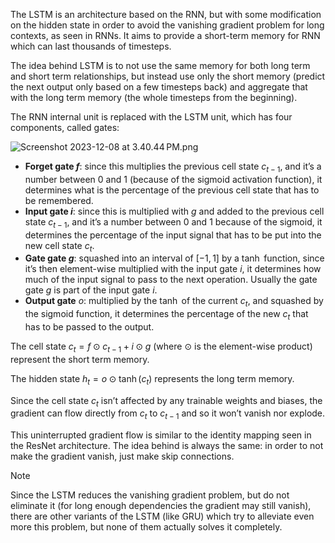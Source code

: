 The LSTM is an architecture based on the RNN, but with some modification on the hidden state in order to avoid the vanishing gradient problem for long contexts, as seen in RNNs. It aims to provide a short-term memory for RNN which can last thousands of timesteps.

The idea behind LSTM is to not use the same memory for both long term and short term relationships, but instead use only the short memory (predict the next output only based on a few timesteps back) and aggregate that with the long term memory (the whole timesteps from the beginning).

The RNN internal unit is replaced with the LSTM unit, which has four components, called gates:

![Screenshot 2023-12-08 at 3.40.44 PM.png](Screenshot_2023-12-08_at_3.40.44_PM.png)

- **Forget gate $f$**: since this multiplies the previous cell state $c_{t-1}$, and it’s a number between $0$ and $1$ (because of the sigmoid activation function), it determines what is the percentage of the previous cell state that has to be remembered.
- **Input gate $i$**: since this is multiplied with $g$ and added to the previous cell state $c_{t-1}$, and it’s a number between $0$ and $1$ because of the sigmoid, it determines the percentage of the input signal that has to be put into the new cell state $c_t$.
- **Gate gate $g$**: squashed into an interval of $[-1, 1]$ by a $\tanh$ function, since it’s then element-wise multiplied with the input gate $i$, it determines how much of the input signal to pass to the next operation. Usually the gate gate $g$ is part of the input gate $i$.
- **Output gate** $o$: multiplied by the $\tanh$ of the current $c_t$, and squashed by the sigmoid function, it determines the percentage of the new $c_t$ that has to be passed to the output.

The cell state $c_t = f \odot c_{t-1} + i \odot g$ (where $\odot$ is the element-wise product) represent the short term memory.

The hidden state $h_t = o \odot \tanh(c_t)$ represents the long term memory.

Since the cell state $c_t$ isn’t affected by any trainable weights and biases, the gradient can flow directly from $c_t$ to $c_{t-1}$ and so it won’t vanish nor explode.

This uninterrupted gradient flow is similar to the identity mapping seen in the ResNet architecture. The idea behind is always the same: in order to not make the gradient vanish, just make skip connections.

>[!Note]
Since the LSTM reduces the vanishing gradient problem, but do not eliminate it (for long enough dependencies the gradient may still vanish), there are other variants of the LSTM (like GRU) which try to alleviate even more this problem, but none of them actually solves it completely.
